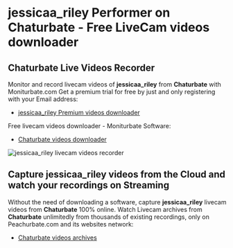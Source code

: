 # jessicaa_riley Performer on Chaturbate - Free LiveCam videos downloader

## Chaturbate Live Videos Recorder

Monitor and record livecam videos of **jessicaa_riley** from **Chaturbate** with Moniturbate.com
Get a premium trial for free by just and only registering with your Email address:
* [jessicaa_riley Premium videos downloader](https://moniturbate.com/request-demo-licence-key.html)

Free livecam videos downloader - Moniturbate Software:
* [Chaturbate videos downloader](https://moniturbate.com/moniturbate-download-software.html)

![jessicaa_riley livecam videos recorder](https://peachurnet.com/templates/moniturbate-software.png)


## Capture jessicaa_riley videos from the Cloud and watch your recordings on Streaming

Without the need of downloading a software, capture **jessicaa_riley** livecam videos from **Chaturbate** 100% online.
Watch Livecam archives from **Chaturbate** unlimitedly from thousands of existing recordings, only on Peachurbate.com and its websites network:
* [Chaturbate videos archives](https://peachurnet.com/)